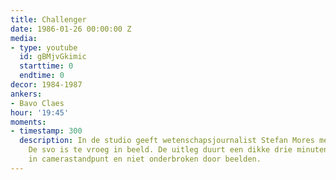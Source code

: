```yaml
---
title: Challenger
date: 1986-01-26 00:00:00 Z
media:
- type: youtube
  id: gBMjvGkimic
  starttime: 0
  endtime: 0
decor: 1984-1987
ankers:
- Bavo Claes
hour: '19:45'
moments:
- timestamp: 300
  description: In de studio geeft wetenschapsjournalist Stefan Mores meer uitleg.
    De svo is te vroeg in beeld. De uitleg duurt een dikke drie minuten, zonder variatie
    in camerastandpunt en niet onderbroken door beelden.
---
```


